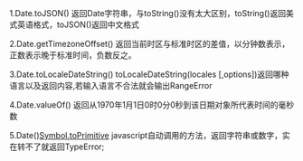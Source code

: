 1.Date.toJSON()  返回Date字符串，与toString()没有太大区别，toString()返回美式英语格式，toJSON()返回中文格式

2.Date.getTimezoneOffset()  返回当前时区与标准时区的差值，以分钟数表示，正数表示晚于标准时间，负数反之。

3.Date.toLocaleDateString()  toLocaleDateString(locales [,options])返回哪种语言以及返回内容,若输入语言不合法就会输出RangeError

4.Date.valueOf()  返回从1970年1月1日0时0分0秒到该日期对象所代表时间的毫秒数

5.Date()[Symbol.toPrimitive](参数) javascript自动调用的方法，返回字符串或数字，实在转不了就返回TypeError;